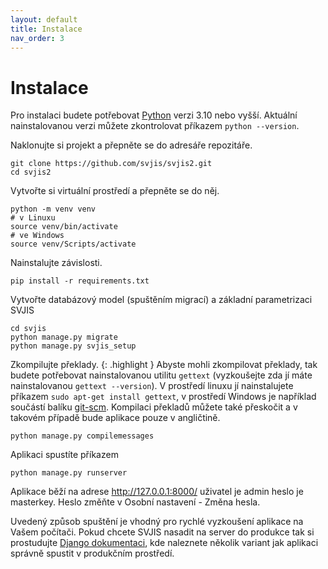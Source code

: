 ```yaml
---
layout: default
title: Instalace
nav_order: 3
---
```


# Instalace

Pro instalaci budete potřebovat [Python](https://www.python.org/downloads/) verzi 3.10 nebo vyšší. Aktuální nainstalovanou verzi můžete zkontrolovat příkazem `python --version`.

Naklonujte si projekt a přepněte se do adresáře repozitáře.

```
git clone https://github.com/svjis/svjis2.git
cd svjis2
```

Vytvořte si virtuální prostředí a přepněte se do něj.

```
python -m venv venv
# v Linuxu
source venv/bin/activate
# ve Windows
source venv/Scripts/activate
```

Nainstalujte závislosti.

```
pip install -r requirements.txt
```

Vytvořte databázový model (spuštěním migrací) a základní parametrizaci SVJIS

```
cd svjis
python manage.py migrate
python manage.py svjis_setup
```

Zkompilujte překlady.
{: .highlight }
Abyste mohli zkompilovat překlady, tak budete potřebovat nainstalovanou utilitu `gettext` (vyzkoušejte zda jí máte nainstalovanou `gettext --version`). V prostředí linuxu jí nainstalujete příkazem `sudo apt-get install gettext`, v prostředí Windows je například součástí balíku [git-scm](https://git-scm.com/downloads). Kompilaci překladů můžete také přeskočit a v takovém případě bude aplikace pouze v angličtině.

```
python manage.py compilemessages
```

Aplikaci spustíte příkazem

```
python manage.py runserver
```

Aplikace běží na adrese http://127.0.0.1:8000/ uživatel je admin heslo je masterkey. Heslo změňte v Osobní nastavení - Změna hesla.

Uvedený způsob spuštění je vhodný pro rychlé vyzkoušení aplikace na Vašem počítači. Pokud chcete SVJIS nasadit na server do produkce tak si prostudujte [Django dokumentaci](https://docs.djangoproject.com/en/5.0/howto/deployment/), kde naleznete několik variant jak aplikaci správně spustit v produkčním prostředí.

